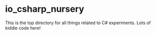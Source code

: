 # io_csharp_nursery
This is the top directory for all things related to C# experiments. Lots of kiddie code here!
